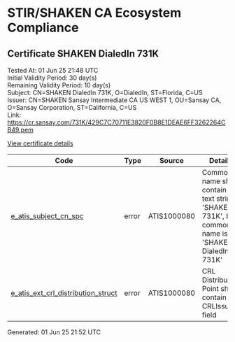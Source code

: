 # STIR/SHAKEN CA Ecosystem Compliance

## Certificate SHAKEN DialedIn 731K

Tested At: 01 Jun 25 21:48 UTC\
Initial Validity Period: 30 day(s)\
Remaining Validity Period: 10 day(s)\
Subject: CN=SHAKEN DialedIn 731K, O=DialedIn, ST=Florida, C=US\
Issuer: CN=SHAKEN Sansay Intermediate CA US WEST 1, OU=Sansay CA, O=Sansay Corporation, ST=California, C=US\
Link: https://cr.sansay.com/731K/429C7C70711E3820F0B8E1DEAE6FF3262264CB49.pem

[View certificate details](https://x509.io/?cert=MIICtTCCAlugAwIBAgIUQpx8cHEeOCDwuOHerm%2FzJiJky0kwCgYIKoZIzj0EAwIwgYUxCzAJBgNVBAYTAlVTMRMwEQYDVQQIDApDYWxpZm9ybmlhMRswGQYDVQQKDBJTYW5zYXkgQ29ycG9yYXRpb24xEjAQBgNVBAsMCVNhbnNheSBDQTEwMC4GA1UEAwwnU0hBS0VOIFNhbnNheSBJbnRlcm1lZGlhdGUgQ0EgVVMgV0VTVCAxMB4XDTI1MDUxMjEyNDI0MFoXDTI1MDYxMTEyNDI0MFowUTELMAkGA1UEBhMCVVMxEDAOBgNVBAgMB0Zsb3JpZGExETAPBgNVBAoMCERpYWxlZEluMR0wGwYDVQQDDBRTSEFLRU4gRGlhbGVkSW4gNzMxSzBZMBMGByqGSM49AgEGCCqGSM49AwEHA0IABA8FjRr89nH5nsPQubM9YrXoVYbX65wVEjLcK5SP0ctknHv2gHo54mDoxmoTP8lnym%2BrizZ%2FZu7N04hJ2K2LWR%2BjgdswgdgwFgYIKwYBBQUHARoECjAIoAYWBDczMUswFwYDVR0gBBAwDjAMBgpghkgBhv8JAQEEMB0GA1UdDgQWBBQVR%2BpWUoJT19KZtkbbPLwa3nx0PTAfBgNVHSMEGDAWgBSs05P1Q0PMCr5FWBcTfZJ83MMBRjBHBgNVHR8EQDA%2BMDygOqA4hjZodHRwczovL2F1dGhlbnRpY2F0ZS1hcGkuaWNvbmVjdGl2LmNvbS9kb3dubG9hZC92MS9jcmwwDAYDVR0TAQH%2FBAIwADAOBgNVHQ8BAf8EBAMCB4AwCgYIKoZIzj0EAwIDSAAwRQIhAO1Pv2TwsvmcMuJt1r4BtQZIjK72XMSpRdVd%2FsgaIfTJAiB6UaOFLb5AjGQPV6%2FtiaVihTLTVIE0N4IIGN3dv3%2BrNQ%3D%3D)

| Code | Type | Source | Details |
|------|------|--------|---------|
| [e_atis_subject_cn_spc](../../ISSUES/e_atis_subject_cn_spc/README.md) | error | ATIS1000080 | Common name shall contain the text string 'SHAKEN 731K', but common name is 'SHAKEN DialedIn 731K' |
| [e_atis_ext_crl_distribution_struct](../../ISSUES/e_atis_ext_crl_distribution_struct/README.md) | error | ATIS1000080 | CRL Distribution Point shall contain a CRLIssuer field |


Generated: 01 Jun 25 21:52 UTC